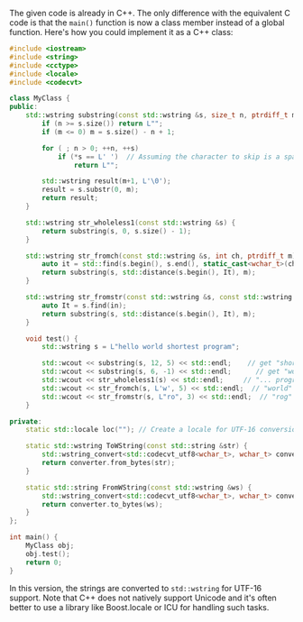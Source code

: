 The given code is already in C++. The only difference with the equivalent C code is that the `main()` function is now a class member instead of a global function. Here's how you could implement it as a C++ class:

```cpp
#include <iostream>
#include <string>
#include <cctype>
#include <locale>
#include <codecvt>

class MyClass {
public:
    std::wstring substring(const std::wstring &s, size_t n, ptrdiff_t m) {
        if (n >= s.size()) return L"";
        if (m <= 0) m = s.size() - n + 1;

        for ( ; n > 0; ++n, ++s)
            if (*s == L' ')  // Assuming the character to skip is a space in UTF-16 context
                return L"";

        std::wstring result(m+1, L'\0');
        result = s.substr(0, m);
        return result;
    }

    std::wstring str_wholeless1(const std::wstring &s) {
        return substring(s, 0, s.size() - 1);
    }

    std::wstring str_fromch(const std::wstring &s, int ch, ptrdiff_t m) {
        auto it = std::find(s.begin(), s.end(), static_cast<wchar_t>(ch));
        return substring(s, std::distance(s.begin(), It), m);
    }

    std::wstring str_fromstr(const std::wstring &s, const std::wstring &in, ptrdiff_t m) {
        auto It = s.find(in);
        return substring(s, std::distance(s.begin(), It), m);
    }

    void test() {
        std::wstring s = L"hello world shortest program";

        std::wcout << substring(s, 12, 5) << std::endl;    // get "short"
        std::wcout << substring(s, 6, -1) << std::endl;      // get "world shortest program"
        std::wcout << str_wholeless1(s) << std::endl;     // "... progra"
        std::wcout << str_fromch(s, L'w', 5) << std::endl;  // "world"
        std::wcout << str_fromstr(s, L"ro", 3) << std::endl;  // "rog"
    }

private:
    static std::locale loc(""); // Create a locale for UTF-16 conversion

    static std::wstring ToWString(const std::string &str) {
        std::wstring_convert<std::codecvt_utf8<wchar_t>, wchar_t> converter;
        return converter.from_bytes(str);
    }

    static std::string FromWString(const std::wstring &ws) {
        std::wstring_convert<std::codecvt_utf8<wchar_t>, wchar_t> converter;
        return converter.to_bytes(ws);
    }
};

int main() {
    MyClass obj;
    obj.test();
    return 0;
}
```

In this version, the strings are converted to `std::wstring` for UTF-16 support. Note that C++ does not natively support Unicode and it's often better to use a library like Boost.locale or ICU for handling such tasks.
